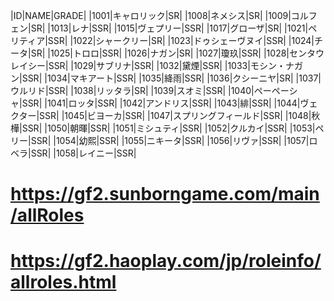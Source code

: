 |ID|NAME|GRADE|
|1001|キャロリック|SR|
|1008|ネメシス|SR|
|1009|コルフェン|SR|
|1013|レナ|SSR|
|1015|ヴェプリー|SSR|
|1017|グローザ|SR|
|1021|ペリティア|SSR|
|1022|シャークリー|SR|
|1023|ドゥシェーヴヌイ|SSR|
|1024|チータ|SR|
|1025|トロロ|SSR|
|1026|ナガン|SR|
|1027|瓊玖|SSR|
|1028|センタウレイシー|SSR|
|1029|サブリナ|SSR|
|1032|黛煙|SSR|
|1033|モシン・ナガン|SSR|
|1034|マキアート|SSR|
|1035|絳雨|SSR|
|1036|クシーニヤ|SR|
|1037|ウルリド|SSR|
|1038|リッタラ|SR|
|1039|スオミ|SSR|
|1040|ペーペーシャ|SSR|
|1041|ロッタ|SSR|
|1042|アンドリス|SSR|
|1043|緋|SSR|
|1044|ヴェクター|SSR|
|1045|ビヨーカ|SSR|
|1047|スプリングフィールド|SSR|
|1048|秋樺|SSR|
|1050|朝暉|SSR|
|1051|ミシュティ|SSR|
|1052|クルカイ|SSR|
|1053|ペリー|SSR|
|1054|幼熙|SSR|
|1055|ニキータ|SSR|
|1056|リヴァ|SSR|
|1057|ロベラ|SSR|
|1058|レイニー|SSR|

# https://gf2.sunborngame.com/main/allRoles
# https://gf2.haoplay.com/jp/roleinfo/allroles.html
